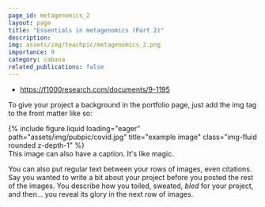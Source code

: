 ```yaml
---
page_id: metagenomics_2
layout: page
title: "Essentials in metagenomics (Part 2)"
description: 
img: assets/img/teachpic/metagenomics_2.png
importance: 9
category: cabana
related_publications: false
---
```


* https://f1000research.com/documents/9-1195

To give your project a background in the portfolio page, just add the img tag to the front matter like so:

<div class="row">
    <div class="col-sm mt-3 mt-md-0">
        {% include figure.liquid loading="eager" path="assets/img/pubpic/covid.jpg" title="example image" class="img-fluid rounded z-depth-1" %}
    </div>
</div>
<div class="caption">
    This image can also have a caption. It's like magic.
</div>

You can also put regular text between your rows of images, even citations.
Say you wanted to write a bit about your project before you posted the rest of the images.
You describe how you toiled, sweated, _bled_ for your project, and then... you reveal its glory in the next row of images.